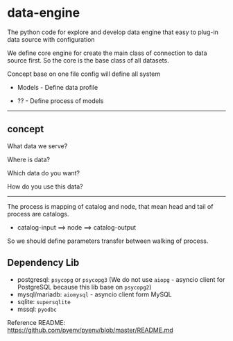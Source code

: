data-engine
===========

The python code for explore and develop data engine that easy to plug-in data source with configuration

We define core engine for create the main class of connection to data source first. 
So the core is the base class of all datasets.

Concept base on one file config will define all system

- Models - Define data profile

- ?? - Define process of models

---

concept
-------

What data we serve?

Where is data?

Which data do you want?

How do you use this data?

----

The process is mapping of catalog and node, that mean head and tail of process are catalogs.

- catalog-input ==> node ==> catalog-output

So we should define parameters transfer between walking of process.

Dependency Lib
--------------

- postgresql: `psycopg` or `psycopg3` (We do not use `aiopg` - asyncio client for PostgreSQL because this lib base on `psycopg2`)
- mysql/mariadb: `aiomysql` - asyncio client form MySQL
- sqlite: `supersqlite`
- mssql: `pyodbc`

Reference README: https://github.com/pyenv/pyenv/blob/master/README.md
